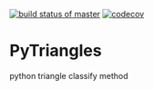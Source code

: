 [![build status of master](https://travis-ci.org/DickKemp/PyTriangles.svg?branch=master)](https://travis-ci.org/DickKemp/PyTriangles)
[![codecov](https://codecov.io/gh/DickKemp/PyTriangles/branch/master/graph/badge.svg)](https://codecov.io/gh/DickKemp/PyTriangles)

# PyTriangles
python triangle classify method
